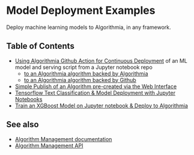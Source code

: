 # Model Deployment Examples

Deploy machine learning models to Algorithmia, in any framework.

## Table of Contents

* [Using Algorithmia Github Action for Continuous Deployment](https://github.com/algorithmiaio/algorithmia-modeldeployment-action) of an ML model and serving script from a Jupyter notebook repo 
  * [to an Algorithmia algorithm backed by Algorithmia](https://github.com/algorithmiaio/githubactions-modeldeployment-demo-algorithmiaalgo)
  * [to an Algorithmia algorithm backed by Github](https://github.com/algorithmiaio/githubactions-modeldeployment-demo-githubalgo)
* [Simple Publish of an Algorithm pre-created via the Web Interface](simple_publish_model/simple_publish_model.ipynb)
* [Tensorflow Text Classification & Model Deployment with Jupyter Notebooks](tensorflow_classify_text_deploy_algorithmia/tensorflow_classify_text_deploy_algorithmia.ipynb)
* [Train an XGBoost Model on Jupyter notebook & Deploy to Algorithmia](xgboost_notebook_to_algorithmia)

## See also

* [Algorithm Management documentation](https://algorithmia.com/developers/algorithm-development/algorithm-management-api)
* [Algorithm Management API](https://docs.algorithmia.com/?python#algorithm-management-api)
